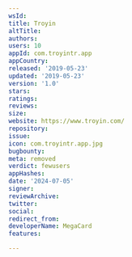 ```yaml
---
wsId: 
title: Troyin
altTitle: 
authors: 
users: 10
appId: com.troyintr.app
appCountry: 
released: '2019-05-23'
updated: '2019-05-23'
version: '1.0'
stars: 
ratings: 
reviews: 
size: 
website: https://www.troyin.com/
repository: 
issue: 
icon: com.troyintr.app.jpg
bugbounty: 
meta: removed
verdict: fewusers
appHashes: 
date: '2024-07-05'
signer: 
reviewArchive: 
twitter: 
social: 
redirect_from: 
developerName: MegaCard
features: 

---
```


